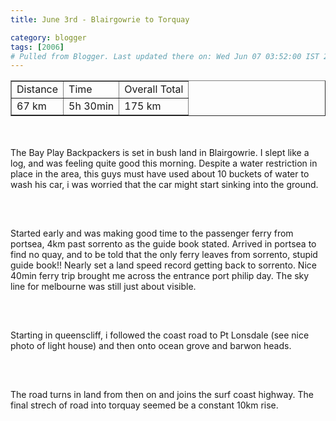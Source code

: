 ```yaml
---
title: June 3rd - Blairgowrie to Torquay

category: blogger
tags: [2006]
# Pulled from Blogger. Last updated there on: Wed Jun 07 03:52:00 IST 2006
---
```

<TABLE BORDER="1"><TR><TD>Distance</TD><TD>Time</TD><TD>Overall Total</TD></TR><TR><TD>67 km</TD><TD>5h 30min</TD><TD>175 km</TD></TR></Table><br /><br />The Bay Play Backpackers is set in bush land  in Blairgowrie. I slept like a log, and was feeling quite good this morning. Despite a water restriction in place in the area, this guys must have used about 10 buckets of water to wash his car, i was worried that the car might start sinking into the ground.<br /><br /><a onblur="try {parent.deselectBloggerImageGracefully();} catch(e) {}" href="http://photos1.blogger.com/blogger/916/2956/1600/IMG_0605.jpg"><img style="display:block; margin:0px auto 10px; text-align:center;cursor:pointer; cursor:hand;" src="http://photos1.blogger.com/blogger/916/2956/320/IMG_0605.jpg" border="0" alt="" /></a><br /><br />Started early and was making good time to the passenger ferry from portsea, 4km past sorrento as the guide book stated. Arrived in portsea to find no quay, and to be told that the only ferry leaves from sorrento, stupid guide book!!  Nearly set a land speed record getting back to sorrento. Nice 40min ferry trip brought me across the entrance port philip day. The sky line for melbourne was still just about visible. <br /><br /><a onblur="try {parent.deselectBloggerImageGracefully();} catch(e) {}" href="http://photos1.blogger.com/blogger/916/2956/1600/IMG_0606.jpg"><img style="display:block; margin:0px auto 10px; text-align:center;cursor:pointer; cursor:hand;" src="http://photos1.blogger.com/blogger/916/2956/320/IMG_0606.jpg" border="0" alt="" /></a><br /><br />Starting in queenscliff, i followed the coast road to Pt Lonsdale (see nice photo of light house) and then onto ocean grove and barwon heads. <br /><br /><a onblur="try {parent.deselectBloggerImageGracefully();} catch(e) {}" href="http://photos1.blogger.com/blogger/916/2956/1600/IMG_0620.jpg"><img style="display:block; margin:0px auto 10px; text-align:center;cursor:pointer; cursor:hand;" src="http://photos1.blogger.com/blogger/916/2956/320/IMG_0620.jpg" border="0" alt="" /></a><br /><br />The road turns in land from then on and joins the surf coast highway. The final strech of road into torquay seemed be a constant 10km rise. <br /><br /><a onblur="try {parent.deselectBloggerImageGracefully();} catch(e) {}" href="http://photos1.blogger.com/blogger/916/2956/1600/IMG_0627.jpg"><img style="display:block; margin:0px auto 10px; text-align:center;cursor:pointer; cursor:hand;" src="http://photos1.blogger.com/blogger/916/2956/320/IMG_0627.jpg" border="0" alt="" /></a>
